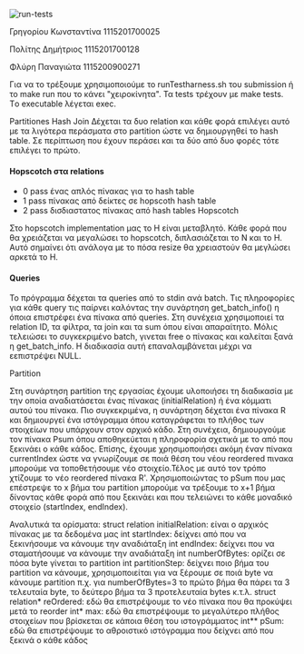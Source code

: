 ![run-tests](../../workflows/run-tests/badge.svg)

Γρηγορίου Κωνσταντίνα 1115201700025

Πολίτης Δημήτριος 1115201700128

Φλύρη Παναγιώτα 1115200900271


Για να το τρέξουμε χρησιμοποιούμε το runTestharness.sh του submission ή το make run που το κάνει "χειροκίνητα".
Τα tests τρέχουν με make tests. Tο executable λέγεται exec.

Partitiones Hash Join
Δέχεται τα δυο relation και κάθε φορά επιλέγει αυτό με τα λιγότερα περάσματα στο partition ώστε να δημιουργηθεί το hash table. Σε περίπτωση που έχουν περάσει και τα δύο από δυο φορές τότε επιλέγει το πρώτο.

#### Hopscotch στα relations
- 0 pass
  ένας απλός πίνακας για το hash table
- 1 pass
  πίνακας από δείκτες σε hopscoth hash table 
- 2 pass 
  δισδιαστατος πίνακας από hash tables
Hopscotch

Στο hopscotch implementation μας το H είναι μεταβλητό. Κάθε φορά που θα χρειάζεται να μεγαλώσει το hopscotch, διπλασιάζεται το Ν και το Η. Αυτό σημαίνει ότι ανάλογα με το πόσα resize θα χρειαστούν θα μεγλώσει αρκετά το H.

#### Queries

Το πρόγραμμα δέχεται τα queries από το stdin ανά batch. Τις πληροφορίες για κάθε query τις παίρνει καλόντας την συνάρτηση get_batch_info() η όποια επιστρέφει ένα πίνακα από queries. Στη συνέχεια χρησιμοποιεί τα relation ID, τα φίλτρα, τα join και τα sum όπου είναι απαραίτητο. Μόλις τελειώσει το συγκεκριμένο batch, γινεται free ο πίνακας και καλείται ξανά η get_batch_info. Η διαδικασία αυτή επαναλαμβάνεται μέχρι να εεπιστρέψει NULL.





Partition 

Στη συνάρτηση partition της εργασίας έχουμε υλοποιήσει τη διαδικασία με την οποία αναδιατάσεται ένας πίνακας (initialRelation) ή ένα κόμματι αυτού του πίνακα. Πιο συγκεκριμένα, η συνάρτηση δέχεται ένα πίνακα R και δημιουργεί ένα ιστόγραμμα όπου καταγράφεται το πλήθος των στοιχείων που υπάρχουν στον αρχικό κάδο. Στη συνέχεια, δημιουργούμε τον πίνακα Psum όπου αποθηκεύεται η πληροφορία σχετικά με το από που ξεκινάει ο κάθε κάδος. Επίσης, έχουμε χρησιμοποιήσει ακόμη έναν πίνακα currentIndex ώστε να γνωρίζουμε σε ποιά θέση του νέου reordered πινακα μπορούμε να τοποθετήσουμε νέο στοιχείο.Τέλος με αυτό τον τρόπο χτίζουμε το νέο reordered πίνακα R'.
Χρησιμοποιώντας το pSum που μας επέστρεψε το x βήμα του partition μπορούμε να τρέξουμε το x+1 βήμα δίνοντας κάθε φορά από που ξεκινάει και που τελειώνει το κάθε μοναδικό στοιχείο (startIndex, endIndex).

Αναλυτικά τα ορίσματα:
struct relation initialRelation: είναι ο αρχικός πίνακας με τα δεδομένα μας
int startIndex: δείχνει από που να ξεκινήσουμε να κάνουμε την αναδιάταξη
int endIndex: δείχνει που να σταματήσουμε να κάνουμε την αναδιάταξη
int numberOfBytes: ορίζει σε πόσα byte γίνεται το partition 
int partitionStep: δείχνει ποιο βήμα του partition να κάνουμε, χρησιμοποιείται για να ξέρουμε σε ποιά byte να κάνουμε partition π.χ. για numberOfBytes=3 το πρώτο βήμα θα πάρει τα 3 τελευταία byte, το δεύτερο βήμα τα 3 προτελευταία bytes κ.τ.λ.
struct relation* reOrdered: εδώ θα επιστρέψουμε το νέο πίνακα που θα προκύψει μετά το reorder
int* max: εδώ θα επιστρέψουμε το μεγαλύτερο πλήθος στοιχείων που βρίσκεται σε κάποια θέση του ιστογράμματος
int** pSum: εδώ θα επιστρέψουμε το αθροιστικό ιστόγραμμα που δείχνει από που ξεκινά ο κάθε κάδος

